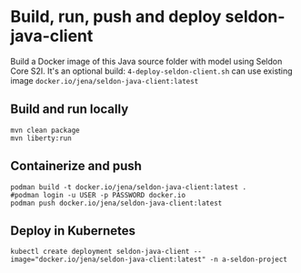 # Build, run, push and deploy seldon-java-client
Build a Docker image of this Java source folder with model using Seldon Core S2I.
It's an optional build: `4-deploy-seldon-client.sh` can use existing image `docker.io/jena/seldon-java-client:latest`

## Build and run locally
```shell
mvn clean package
mvn liberty:run
```

## Containerize and push
```shell
podman build -t docker.io/jena/seldon-java-client:latest .
#podman login -u USER -p PASSWORD docker.io
podman push docker.io/jena/seldon-java-client:latest
```

## Deploy in Kubernetes
```shell
kubectl create deployment seldon-java-client --image="docker.io/jena/seldon-java-client:latest" -n a-seldon-project
```
